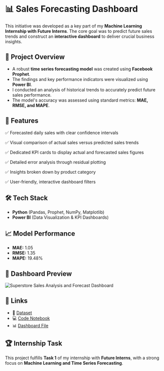 # 📊 Sales Forecasting Dashboard  

This initiative was developed as a key part of my **Machine Learning Internship with Future Interns**. The core goal was to predict future sales trends and construct an **interactive dashboard** to deliver crucial business insights.  

## 🚀 Project Overview  
- A robust **time series forecasting model** was created using **Facebook Prophet**.  
- The findings and key performance indicators were visualized using **Power BI**.  
- I conducted an analysis of historical trends to accurately predict future sales performance.  
- The model's accuracy was assessed using standard metrics: **MAE, RMSE, and MAPE**.  

## 📂 Features  
✅ Forecasted daily sales with clear confidence intervals  

✅ Visual comparison of actual sales versus predicted sales trends

✅ Dedicated KPI cards to display actual and forecasted sales figures  

✅ Detailed error analysis through residual plotting  

✅ Insights broken down by product category  

✅ User-friendly, interactive dashboard filters 


## 🛠️ Tech Stack  
- **Python** (Pandas, Prophet, NumPy, Matplotlib)  
- **Power BI** (Data Visualization & KPI Dashboards)  

## 📈 Model Performance  
- **MAE:** 1.05  
- **RMSE:** 1.35  
- **MAPE:** 19.48%  

## 📸 Dashboard Preview  
 
![Superstore Sales Analysis and Forecast Dashboard](https://github.com/user-attachments/assets/1f0d583f-f11b-472b-a975-6353f4f89683)



## 🔗 Links  
- 📂 [Dataset](https://www.kaggle.com/datasets/vivek468/superstore-dataset-final)  
- 💻 [Code Notebook](https://colab.research.google.com/drive/1XsKDa14RoKv-ZTvR_X-ID2v-hptn_KhZ) 
- 📊 [Dashboard File](https://github.com/gkmr907/FUTURE_ML_01/blob/main/ML_Task_1.pbix)  

## 🏆 Internship Task  
This project fulfills **Task 1** of my internship with **Future Interns**, with a strong focus on **Machine Learning and Time Series Forecasting**.
